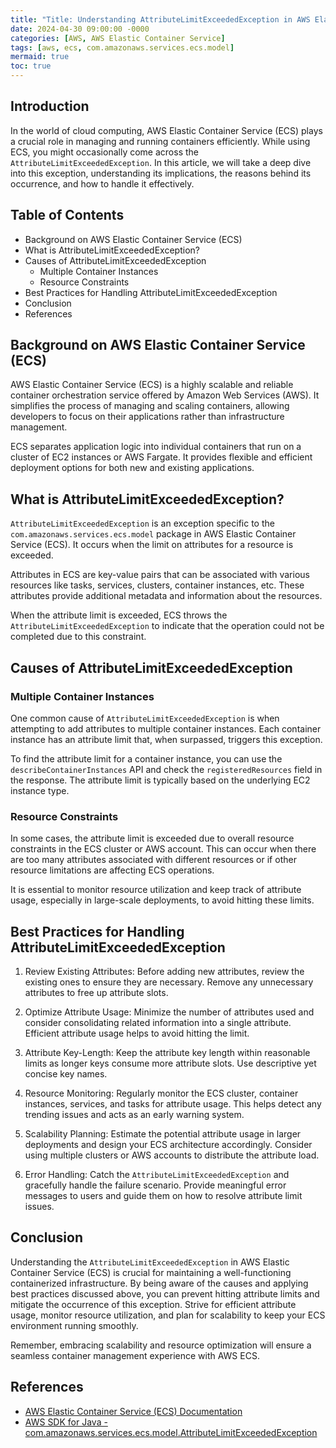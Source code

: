 ```yaml
---
title: "Title: Understanding AttributeLimitExceededException in AWS Elastic Container Service (ECS)"
date: 2024-04-30 09:00:00 -0000
categories: [AWS, AWS Elastic Container Service]
tags: [aws, ecs, com.amazonaws.services.ecs.model]
mermaid: true
toc: true
---
```



## Introduction

In the world of cloud computing, AWS Elastic Container Service (ECS) plays a crucial role in managing and running containers efficiently. While using ECS, you might occasionally come across the `AttributeLimitExceededException`. In this article, we will take a deep dive into this exception, understanding its implications, the reasons behind its occurrence, and how to handle it effectively.

## Table of Contents
- Background on AWS Elastic Container Service (ECS)
- What is AttributeLimitExceededException?
- Causes of AttributeLimitExceededException
    - Multiple Container Instances
    - Resource Constraints
- Best Practices for Handling AttributeLimitExceededException
- Conclusion
- References

## Background on AWS Elastic Container Service (ECS)

AWS Elastic Container Service (ECS) is a highly scalable and reliable container orchestration service offered by Amazon Web Services (AWS). It simplifies the process of managing and scaling containers, allowing developers to focus on their applications rather than infrastructure management.

ECS separates application logic into individual containers that run on a cluster of EC2 instances or AWS Fargate. It provides flexible and efficient deployment options for both new and existing applications.

## What is AttributeLimitExceededException?

`AttributeLimitExceededException` is an exception specific to the `com.amazonaws.services.ecs.model` package in AWS Elastic Container Service (ECS). It occurs when the limit on attributes for a resource is exceeded.

Attributes in ECS are key-value pairs that can be associated with various resources like tasks, services, clusters, container instances, etc. These attributes provide additional metadata and information about the resources.

When the attribute limit is exceeded, ECS throws the `AttributeLimitExceededException` to indicate that the operation could not be completed due to this constraint.

## Causes of AttributeLimitExceededException

### Multiple Container Instances

One common cause of `AttributeLimitExceededException` is when attempting to add attributes to multiple container instances. Each container instance has an attribute limit that, when surpassed, triggers this exception.

To find the attribute limit for a container instance, you can use the `describeContainerInstances` API and check the `registeredResources` field in the response. The attribute limit is typically based on the underlying EC2 instance type.

### Resource Constraints

In some cases, the attribute limit is exceeded due to overall resource constraints in the ECS cluster or AWS account. This can occur when there are too many attributes associated with different resources or if other resource limitations are affecting ECS operations.

It is essential to monitor resource utilization and keep track of attribute usage, especially in large-scale deployments, to avoid hitting these limits.

## Best Practices for Handling AttributeLimitExceededException

1. Review Existing Attributes: Before adding new attributes, review the existing ones to ensure they are necessary. Remove any unnecessary attributes to free up attribute slots.

2. Optimize Attribute Usage: Minimize the number of attributes used and consider consolidating related information into a single attribute. Efficient attribute usage helps to avoid hitting the limit.

3. Attribute Key-Length: Keep the attribute key length within reasonable limits as longer keys consume more attribute slots. Use descriptive yet concise key names.

4. Resource Monitoring: Regularly monitor the ECS cluster, container instances, services, and tasks for attribute usage. This helps detect any trending issues and acts as an early warning system.

5. Scalability Planning: Estimate the potential attribute usage in larger deployments and design your ECS architecture accordingly. Consider using multiple clusters or AWS accounts to distribute the attribute load.

6. Error Handling: Catch the `AttributeLimitExceededException` and gracefully handle the failure scenario. Provide meaningful error messages to users and guide them on how to resolve attribute limit issues.

## Conclusion

Understanding the `AttributeLimitExceededException` in AWS Elastic Container Service (ECS) is crucial for maintaining a well-functioning containerized infrastructure. By being aware of the causes and applying best practices discussed above, you can prevent hitting attribute limits and mitigate the occurrence of this exception. Strive for efficient attribute usage, monitor resource utilization, and plan for scalability to keep your ECS environment running smoothly.

Remember, embracing scalability and resource optimization will ensure a seamless container management experience with AWS ECS.

## References

- [AWS Elastic Container Service (ECS) Documentation](https://aws.amazon.com/documentation/ecs/)
- [AWS SDK for Java - com.amazonaws.services.ecs.model.AttributeLimitExceededException](https://docs.aws.amazon.com/AWSJavaSDK/latest/javadoc/com/amazonaws/services/ecs/model/AttributeLimitExceededException.html)